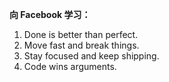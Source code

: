 **向 Facebook 学习：**

1. Done is better than perfect.
1. Move fast and break things.
1. Stay focused and keep shipping.
1. Code wins arguments.
